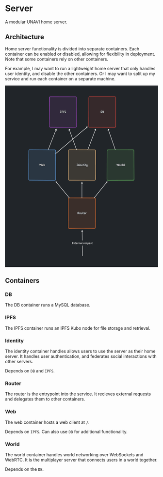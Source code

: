 # Server

A modular UNAVI home server.

## Architecture

Home server functionality is divided into separate containers.
Each container can be enabled or disabled, allowing for flexibility in deployment.
Note that some containers rely on other containers.

For example, I may want to run a lightweight home server that only handles user identity,
and disable the other containers.
Or I may want to split up my service and run each container on a separate machine.

<div align="center">
  <img src="../assets/server-architecture.png" height="600" />
</div>

## Containers

### DB

The DB container runs a MySQL database.

### IPFS

The IPFS container runs an IPFS Kubo node for file storage and retrieval.

### Identity

The identity container handles allows users to use the server as their home server.
It handles user authentication, and federates social interactions with other servers.

Depends on `DB` and `IPFS`.

### Router

The router is the entrypoint into the service.
It recieves external requests and delegates them to other containers.

### Web

The web container hosts a web client at `/`.

Depends on `IPFS`.
Can also use `DB` for additional functionality.

### World

The world container handles world networking over WebSockets and WebRTC.
It is the multiplayer server that connects users in a world together.

Depends on the `DB`.
